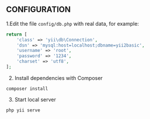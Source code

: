 
CONFIGURATION
-------------

1.Edit the file `config/db.php` with real data, for example:

```php
return [
    'class' => 'yii\db\Connection',
    'dsn' => 'mysql:host=localhost;dbname=yii2basic',
    'username' => 'root',
    'password' => '1234',
    'charset' => 'utf8',
];
```
2. Install dependencies with Composer

```
composer install  
```
3. Start local server

```
php yii serve  
```
 